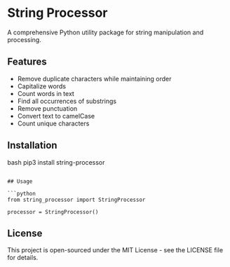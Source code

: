 # String Processor

A comprehensive Python utility package for string manipulation and processing.

## Features

- Remove duplicate characters while maintaining order
- Capitalize words
- Count words in text
- Find all occurrences of substrings
- Remove punctuation
- Convert text to camelCase
- Count unique characters

## Installation
bash
pip3 install string-processor
```

## Usage

```python
from string_processor import StringProcessor

processor = StringProcessor()
```

## License

This project is open-sourced under the MIT License - see the LICENSE file for details.
